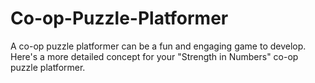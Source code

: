 # Co-op-Puzzle-Platformer
A co-op puzzle platformer can be a fun and engaging game to develop. Here's a more detailed concept for your "Strength in Numbers" co-op puzzle platformer.
